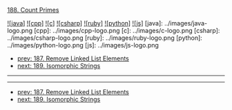 [188. Count Primes](https://leetcode.com/problems/count-primes/)

[![java]](../java/188-count-primes.md)
[![cpp]](../cpp/188-count-primes.md)
[![c]](../c/188-count-primes.md)
[![csharp]](../csharp/188-count-primes.md)
[![ruby]](../ruby/188-count-primes.md)
[![python]](../python/188-count-primes.md)
[![js]](../js/188-count-primes.md)
[java]: ../images/java-logo.png
[cpp]: ../images/cpp-logo.png
[c]: ../images/c-logo.png
[csharp]: ../images/csharp-logo.png
[ruby]: ../images/ruby-logo.png
[python]: ../images/python-logo.png
[js]: ../images/js-logo.png

- [prev: 187. Remove Linked List Elements](187-remove-linked-list-elements.md)
- [next: 189. Isomorphic Strings](189-isomorphic-strings.md)

---


---

- [prev: 187. Remove Linked List Elements](187-remove-linked-list-elements.md)
- [next: 189. Isomorphic Strings](189-isomorphic-strings.md)
